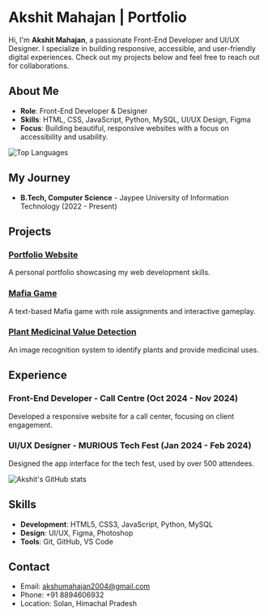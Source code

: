 # Akshit Mahajan | Portfolio

Hi, I'm **Akshit Mahajan**, a passionate Front-End Developer and UI/UX Designer. I specialize in building responsive, accessible, and user-friendly digital experiences. Check out my projects below and feel free to reach out for collaborations.

## About Me

- **Role**: Front-End Developer & Designer
- **Skills**: HTML, CSS, JavaScript, Python, MySQL, UI/UX Design, Figma
- **Focus**: Building beautiful, responsive websites with a focus on accessibility and usability.

![Top Languages](https://github-readme-stats.vercel.app/api/top-langs/?username=Akshit2004&layout=compact)


## My Journey

- **B.Tech, Computer Science** - Jaypee University of Information Technology (2022 - Present)

## Projects

### [Portfolio Website](https://akshit-mahajan.netlify.app)
A personal portfolio showcasing my web development skills.

### [Mafia Game](https://mafiamystry.netlify.app)
A text-based Mafia game with role assignments and interactive gameplay.

### [Plant Medicinal Value Detection](https://pmvd.netlify.app)
An image recognition system to identify plants and provide medicinal uses.

## Experience

### Front-End Developer - Call Centre (Oct 2024 - Nov 2024)
Developed a responsive website for a call center, focusing on client engagement.

### UI/UX Designer - MURIOUS Tech Fest (Jan 2024 - Feb 2024)
Designed the app interface for the tech fest, used by over 500 attendees.

![Akshit's GitHub stats](https://github-readme-stats.vercel.app/api?username=Akshit2004&show_icons=true&theme=radical)

## Skills

- **Development**: HTML5, CSS3, JavaScript, Python, MySQL
- **Design**: UI/UX, Figma, Photoshop
- **Tools**: Git, GitHub, VS Code

## Contact

- Email: akshumahajan2004@gmail.com
- Phone: +91 8894606932
- Location: Solan, Himachal Pradesh

